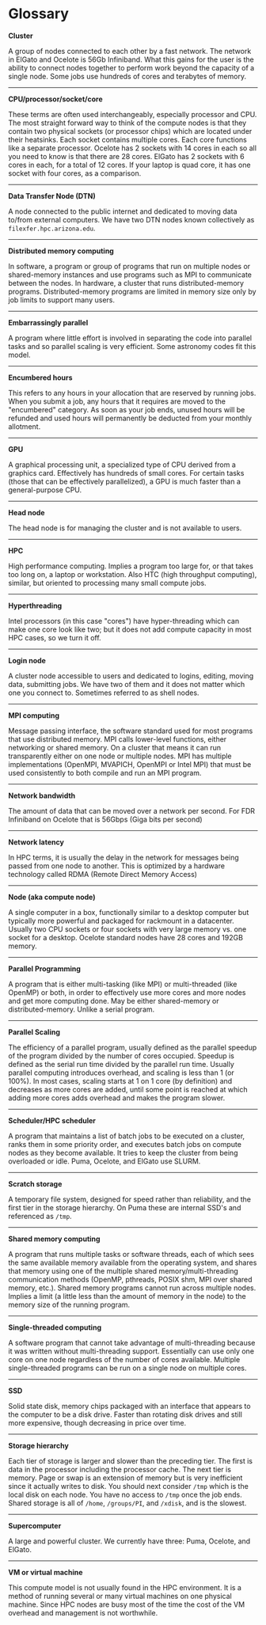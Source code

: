 # Glossary

**Cluster**

A group of nodes connected to each other by a fast network.  The network in ElGato and Ocelote is 56Gb Infiniband.  What this gains for the user is the ability to connect nodes together to perform work beyond the capacity of a single node. Some jobs use hundreds of cores and terabytes of memory.
<hr>

**CPU/processor/socket/core**



These terms are often used interchangeably, especially processor and CPU. The most straight forward way to think of the compute nodes is that they contain two physical sockets (or processor chips) which are located under their heatsinks. Each socket contains multiple cores.  Each core functions like a separate processor. Ocelote has 2 sockets with 14 cores in each so all you need to know is that there are 28 cores.  ElGato has 2 sockets with 6 cores in each, for a total of 12 cores. If your laptop is quad core, it has one socket with four cores, as a comparison.
<hr>

**Data Transfer Node (DTN)**

A node connected to the public internet and dedicated to moving data to/from external computers. We have two DTN nodes known collectively as ```filexfer.hpc.arizona.edu```.

<hr>

**Distributed memory computing**

In software, a program or group of programs that run on multiple nodes or shared-memory instances and use programs such as MPI to communicate between the nodes. In hardware, a cluster that runs distributed-memory programs. Distributed-memory programs are limited in memory size only by job limits to support many users. 

<hr>

**Embarrassingly parallel**

A program where little effort is involved in separating the code into parallel tasks and so parallel scaling is very efficient.  Some astronomy codes fit this model.

<hr>

**Encumbered hours**

This refers to any hours in your allocation that are reserved by running jobs. When you submit a job, any hours that it requires are moved to the "encumbered" category. As soon as your job ends, unused hours will be refunded and used hours will permanently be deducted from your monthly allotment. 

<hr>

**GPU**

A graphical processing unit, a specialized type of CPU derived from a graphics card. Effectively has hundreds of small cores. For certain tasks (those that can be effectively parallelized), a GPU is much faster than a general-purpose CPU.

<hr> 

**Head node**

The head node is for managing the cluster and is not available to users.

<hr>

**HPC**

High performance computing. Implies a program too large for, or that takes too long on, a laptop or workstation. Also HTC (high throughput computing), similar, but oriented to processing many small compute jobs.

<hr>

**Hyperthreading**

Intel processors (in this case "cores") have hyper-threading which can make one core look like two; but it does not add compute capacity in most HPC cases, so we turn it off.

<hr>

**Login node**

A cluster node accessible to users and dedicated to logins, editing, moving data, submitting jobs. We have two of them and it does not matter which one you connect to. Sometimes referred to as shell nodes.

<hr>

**MPI computing**

Message passing interface, the software standard used for most programs that use distributed memory. MPI calls lower-level functions, either networking or shared memory. On a cluster that means it can run transparently either on one node or multiple nodes. MPI has multiple implementations (OpenMPI, MVAPICH, OpenMPI or Intel MPI) that must be used consistently to both compile and run an MPI program.

<hr>

**Network bandwidth**

The amount of data that can be moved over a network per second. For FDR Infiniband on Ocelote that is 56Gbps (Giga bits per second)

<hr>

**Network latency**

In HPC terms, it is usually the delay in the network for messages being passed from one node to another.  This is optimized by a hardware technology called RDMA (Remote Direct Memory Access)

<hr>

**Node (aka compute node)**

A single computer in a box, functionally similar to a desktop computer but typically more powerful and packaged for rackmount in a datacenter. Usually two CPU sockets or four sockets with very large memory vs. one socket for a desktop. Ocelote standard nodes have 28 cores and 192GB memory.

<hr>

**Parallel Programming**

A program that is either multi-tasking (like MPI) or multi-threaded (like OpenMP) or both, in order to effectively use more cores and more nodes and get more computing done. May be either shared-memory or distributed-memory. Unlike a serial program.

<hr>

**Parallel Scaling**

The efficiency of a parallel program, usually defined as the parallel speedup of the program divided by the number of cores occupied. Speedup is defined as the serial run time divided by the parallel run time. Usually parallel computing introduces overhead, and scaling is less than 1 (or 100%).  In most cases, scaling starts at 1 on 1 core (by definition) and decreases as more cores are added, until some point is reached at which adding more cores adds overhead and makes the program slower.

<hr>

**Scheduler/HPC scheduler**

A program that maintains a list of batch jobs to be executed on a cluster, ranks them in some priority order, and executes batch jobs on compute nodes as they become available. It tries to keep the cluster from being overloaded or idle. Puma, Ocelote, and ElGato use SLURM.

<hr>

**Scratch storage**

A temporary file system, designed for speed rather than reliability, and the first tier in the storage hierarchy. On Puma these are internal SSD's and referenced as ```/tmp```.

<hr>

**Shared memory computing**

A program that runs multiple tasks or software threads, each of which sees the same available memory available from the operating system, and shares that memory using one of the multiple shared memory/multi-threading communication methods (OpenMP, pthreads, POSIX shm, MPI over shared memory, etc.). Shared memory programs cannot run across multiple nodes. Implies a limit (a little less than the amount of memory in the node) to the memory size of the running program.

<hr>

**Single-threaded computing**

A software program that cannot take advantage of multi-threading because it was written without multi-threading support. Essentially can use only one core on one node regardless of the number of cores available. Multiple single-threaded programs can be run on a single node on multiple cores.

<hr>

**SSD**

Solid state disk, memory chips packaged with an interface that appears to the computer to be a disk drive. Faster than rotating disk drives and still more expensive, though decreasing in price over time.

<hr>

**Storage hierarchy**

Each tier of storage is larger and slower than the preceding tier. The first is data in the processor including the processor cache.  The next tier is memory.  Page or swap is an extension of memory but is very inefficient since it actually writes to disk. You should next consider ```/tmp``` which is the local disk on each node.  You have no access to ```/tmp``` once the job ends.  Shared storage is all of ```/home```, ```/groups/PI```, and ```/xdisk```, and is the slowest.

<hr>

**Supercomputer**

A large and powerful cluster. We currently have three: Puma, Ocelote, and ElGato.

<hr>

**VM or virtual machine**

This compute model is not usually found in the HPC environment.  It is a method of running several or many virtual machines on one physical machine.  Since HPC nodes are busy most of the time the cost of the VM overhead and management is not worthwhile. 
